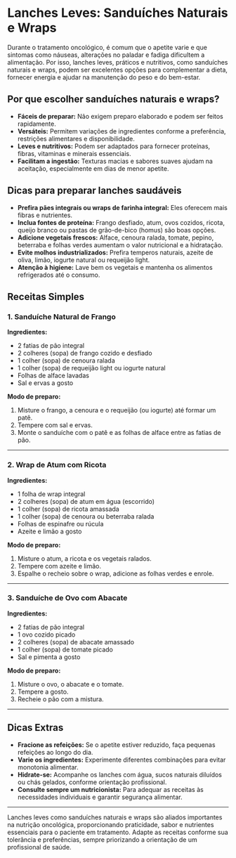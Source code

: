 # Lanches Leves: Sanduíches Naturais e Wraps

Durante o tratamento oncológico, é comum que o apetite varie e que sintomas como náuseas, alterações no paladar e fadiga dificultem a alimentação. Por isso, lanches leves, práticos e nutritivos, como sanduíches naturais e wraps, podem ser excelentes opções para complementar a dieta, fornecer energia e ajudar na manutenção do peso e do bem-estar.

## Por que escolher sanduíches naturais e wraps?

- **Fáceis de preparar:** Não exigem preparo elaborado e podem ser feitos rapidamente.
- **Versáteis:** Permitem variações de ingredientes conforme a preferência, restrições alimentares e disponibilidade.
- **Leves e nutritivos:** Podem ser adaptados para fornecer proteínas, fibras, vitaminas e minerais essenciais.
- **Facilitam a ingestão:** Texturas macias e sabores suaves ajudam na aceitação, especialmente em dias de menor apetite.

## Dicas para preparar lanches saudáveis

- **Prefira pães integrais ou wraps de farinha integral:** Eles oferecem mais fibras e nutrientes.
- **Inclua fontes de proteína:** Frango desfiado, atum, ovos cozidos, ricota, queijo branco ou pastas de grão-de-bico (homus) são boas opções.
- **Adicione vegetais frescos:** Alface, cenoura ralada, tomate, pepino, beterraba e folhas verdes aumentam o valor nutricional e a hidratação.
- **Evite molhos industrializados:** Prefira temperos naturais, azeite de oliva, limão, iogurte natural ou requeijão light.
- **Atenção à higiene:** Lave bem os vegetais e mantenha os alimentos refrigerados até o consumo.

## Receitas Simples

### 1. Sanduíche Natural de Frango

**Ingredientes:**
- 2 fatias de pão integral
- 2 colheres (sopa) de frango cozido e desfiado
- 1 colher (sopa) de cenoura ralada
- 1 colher (sopa) de requeijão light ou iogurte natural
- Folhas de alface lavadas
- Sal e ervas a gosto

**Modo de preparo:**
1. Misture o frango, a cenoura e o requeijão (ou iogurte) até formar um patê.
2. Tempere com sal e ervas.
3. Monte o sanduíche com o patê e as folhas de alface entre as fatias de pão.

---

### 2. Wrap de Atum com Ricota

**Ingredientes:**
- 1 folha de wrap integral
- 2 colheres (sopa) de atum em água (escorrido)
- 1 colher (sopa) de ricota amassada
- 1 colher (sopa) de cenoura ou beterraba ralada
- Folhas de espinafre ou rúcula
- Azeite e limão a gosto

**Modo de preparo:**
1. Misture o atum, a ricota e os vegetais ralados.
2. Tempere com azeite e limão.
3. Espalhe o recheio sobre o wrap, adicione as folhas verdes e enrole.

---

### 3. Sanduíche de Ovo com Abacate

**Ingredientes:**
- 2 fatias de pão integral
- 1 ovo cozido picado
- 2 colheres (sopa) de abacate amassado
- 1 colher (sopa) de tomate picado
- Sal e pimenta a gosto

**Modo de preparo:**
1. Misture o ovo, o abacate e o tomate.
2. Tempere a gosto.
3. Recheie o pão com a mistura.

---

## Dicas Extras

- **Fracione as refeições:** Se o apetite estiver reduzido, faça pequenas refeições ao longo do dia.
- **Varie os ingredientes:** Experimente diferentes combinações para evitar monotonia alimentar.
- **Hidrate-se:** Acompanhe os lanches com água, sucos naturais diluídos ou chás gelados, conforme orientação profissional.
- **Consulte sempre um nutricionista:** Para adequar as receitas às necessidades individuais e garantir segurança alimentar.

---

Lanches leves como sanduíches naturais e wraps são aliados importantes na nutrição oncológica, proporcionando praticidade, sabor e nutrientes essenciais para o paciente em tratamento. Adapte as receitas conforme sua tolerância e preferências, sempre priorizando a orientação de um profissional de saúde.
